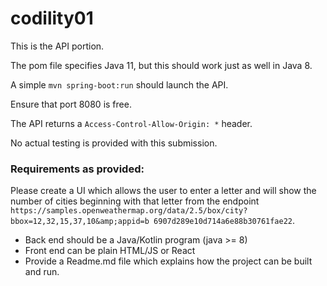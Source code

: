 # codility01

This is the API portion.

The pom file specifies Java 11, but this should work just as well in Java 8.

A simple `mvn spring-boot:run` should launch the API.

Ensure that port 8080 is free. 

The API returns a `Access-Control-Allow-Origin: *` header.

No actual testing is provided with this submission.

### Requirements as provided:

Please create a UI which allows the user to enter a letter and will show the number of
cities beginning with that letter from the endpoint
`https://samples.openweathermap.org/data/2.5/box/city?bbox=12,32,15,37,10&amp;appid=b
6907d289e10d714a6e88b30761fae22`.
- Back end should be a Java/Kotlin program (java &gt;= 8)
- Front end can be plain HTML/JS or React
- Provide a Readme.md file which explains how the project can be built and run.
